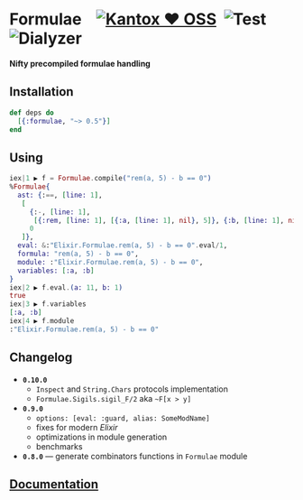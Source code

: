 # Formulae    [![Kantox ❤ OSS](https://img.shields.io/badge/❤-kantox_oss-informational.svg)](https://kantox.com/)  ![Test](https://github.com/am-kantox/formulae/workflows/Test/badge.svg)  ![Dialyzer](https://github.com/am-kantox/formulae/workflows/Dialyzer/badge.svg)

**Nifty precompiled formulae handling**

## Installation

```elixir
def deps do
  [{:formulae, "~> 0.5"}]
end
```

## Using

```elixir
iex|1 ▶ f = Formulae.compile("rem(a, 5) - b == 0")
%Formulae{
  ast: {:==, [line: 1],
   [
     {:-, [line: 1],
      [{:rem, [line: 1], [{:a, [line: 1], nil}, 5]}, {:b, [line: 1], nil}]},
     0
   ]},
  eval: &:"Elixir.Formulae.rem(a, 5) - b == 0".eval/1,
  formula: "rem(a, 5) - b == 0",
  module: :"Elixir.Formulae.rem(a, 5) - b == 0",
  variables: [:a, :b]
}
iex|2 ▶ f.eval.(a: 11, b: 1)
true
iex|3 ▶ f.variables
[:a, :b]
iex|4 ▶ f.module
:"Elixir.Formulae.rem(a, 5) - b == 0"
```

## Changelog

- **`0.10.0`**
  - `Inspect` and `String.Chars` protocols implementation
  - `Formulae.Sigils.sigil_F/2` aka `~F[x > y]`
- **`0.9.0`**
  - `options: [eval: :guard, alias: SomeModName]`
  - fixes for modern _Elixir_
  - optimizations in module generation
  - benchmarks
- **`0.8.0`** — generate combinators functions in `Formulae` module

## [Documentation](https://hexdocs.pm/formulae)
